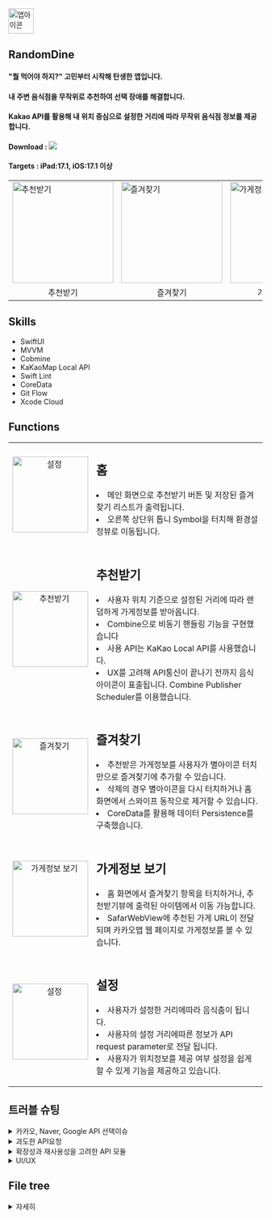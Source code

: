 <img src="https://github.com/ksj0109188/Effortless-Eats/assets/48472569/49672a35-d4d2-406c-89b8-52d20dddcd27" width="50" alt="앱아이콘" />

## RandomDine
#### "뭘 먹어야 하지?" 고민부터 시작해 탄생한 앱입니다.
#### 내 주변 음식점을 무작위로 추천하여 선택 장애를 해결합니다.
#### Kakao API를 활용해 내 위치 중심으로 설정한 거리에 따라 무작위 음식점 정보를 제공합니다.

#### Download : [<img src="https://img.shields.io/badge/apple-%23000000.svg?&style=for-the-badge&logo=apple&logoColor=white" />](https://apps.apple.com/kr/app/randomdine/id6477853120) 
#### Targets : iPad:17.1, iOS:17.1 이상

<Table align = "center">
  <tr>
    <td><img src="https://github.com/ksj0109188/Effortless-Eats/assets/48472569/061c9eb5-8f2c-4a4c-983d-33bb86894877" width="200" alt="추천받기" /></td>
    <td><img src="https://github.com/ksj0109188/Effortless-Eats/assets/48472569/f20a37e5-60f4-4b66-88da-e5cba9bc34f9" width="200" alt="즐겨찾기" /></td>
    <td><img src="https://github.com/ksj0109188/Effortless-Eats/assets/48472569/94871d10-f72f-428a-ba68-cdc5b11ccd9c" width="200" alt="가게정보 표출" /></td>
    <td><img src="https://github.com/ksj0109188/Effortless-Eats/assets/48472569/02e48b30-2d70-4d03-a8f5-459e6691c9f0" width="200" alt="설정" /></td>
  </tr>
  <tr align="center">
    <td>추천받기</td>
    <td>즐겨찾기</td>
    <td>가게정보 보기</td>
    <td>설정</td>
  </tr>
</Table>

## Skills
- SwiftUI
- MVVM 
- Cobmine 
- KaKaoMap Local API 
- Swift Lint 
- CoreData
- Git Flow
- Xcode Cloud

## Functions
  <Table>
  <tr>
    <td align = "center">
      <img src="https://github.com/ksj0109188/Effortless-Eats/assets/48472569/fba17168-d9d2-4c05-a537-231d76d66aa8" width="150" alt="설정" />
    </td>
    <td valign= "top">
      <p>
        <h2> 홈 </h2>
        <li> 메인 화면으로 추천받기 버튼 및 저장된 즐겨찾기 리스트가 출력됩니다. </li>
        <li> 오른쪽 상단위 톱니 Symbol을 터치해 환경설정뷰로 이동됩니다. </li>
      </p>
    </td>
  </tr>
  
  <tr>
    <td align = "center">
      <img src="https://github.com/ksj0109188/Effortless-Eats/assets/48472569/061c9eb5-8f2c-4a4c-983d-33bb86894877" width="150" alt="추천받기" />
    </td>
    <td valign= "top">
      <p>
       <h2> 추천받기</h2>
       <li> 사용자 위치 기준으로 설정된 거리에 따라 랜덤하게 가게정보를 받아옵니다.</li>
       <li> Combine으로 비동기 핸들링 기능을 구현했습니다 </li>
       <li> 사용 API는 KaKao Local API를 사용했습니다.</li>
       <li> UX를 고려해 API통신이 끝나기 전까지 음식 아이콘이 표출됩니다. Combine Publisher Scheduler를 이용했습니다.</li>
      </p>
    </td>
  </tr>

  <tr>
    <td align = "center">
      <img src="https://github.com/ksj0109188/Effortless-Eats/assets/48472569/f20a37e5-60f4-4b66-88da-e5cba9bc34f9" width="150" alt="즐겨찾기" />
    </td>
    <td valign= "top">
      <p>
       <h2> 즐겨찾기 </h2>
       <li> 추천받은 가게정보를 사용자가 별아이콘 터치만으로 즐겨찾기에 추가할 수 있습니다.</li>
       <li> 삭제의 경우 별아이콘을 다시 터치하거나 홈 화면에서 스와이프 동작으로 제거할 수 있습니다. </li>
       <li> CoreData를 활용해 데이터 Persistence를 구축했습니다.</li>
      </p>
    </td>
  </tr>

  <tr>
    <td align = "center">
      <img src="https://github.com/ksj0109188/Effortless-Eats/assets/48472569/94871d10-f72f-428a-ba68-cdc5b11ccd9c" width="150" alt="가게정보 보기" />
    </td>
    <td align="left" valign="top">
      <p>
       <h2> 가게정보 보기</h2>
       <li> 홈 화면에서 즐겨찾기 항목을 터치하거나, 추천받기뷰에 출력된 아이템에서 이동 가능합니다. </li>
       <li> SafarWebView에 추천된 가게 URL이 전달되며 카카오맵 웹 페이지로 가게정보를 볼 수 있습니다. </li>
      </p>
    </td>
  </tr>

  <tr align = "center">
    <td>
      <img src="https://github.com/ksj0109188/Effortless-Eats/assets/48472569/02e48b30-2d70-4d03-a8f5-459e6691c9f0" width="150" alt="설정" />
    </td>
   <td align="left" valign="top">
      <p>
       <h2> 설정 </h2>
       <li> 사용자가 설정한 거리에따라 음식춤이 됩니다. </li>
       <li> 사용자의 설정 거리에따른 정보가 API request parameter로 전달 됩니다.</li> 
       <li> 사용자가 위치정보를 제공 여부 설정을 쉽게 할 수 있게 기능을 제공하고 있습니다. </li>
      </p>
    </td>
  </tr>
</Table>

## 트러블 슈팅
<details>
<summary> 카카오, Naver, Google API 선택이슈</summary>
<span>
  
  #### RandomDine의 추천받기 기능은 위치기반 서비스 API가 필요했고 다음과 같은 고려사항이 있었습니다.
  
  <li>무료 사용량</li>
  <li>위치 좌표계를 전달해 데이터 핸들링</li>
  <li>음식점 데이터만 필터링해 fetch가 가능한가</li>
  
  #### 프로젝트 개발 2024.01일 기준으로 무료 호출 횟수와 데이터 필터링 지원 범위를 고려해 KaKao를 선택했습니다. 
  #### 네이버가 가장 무료 사용량이 많았지만, 사전에 필터할 카테고리(음식점 카테고리), 위치반경 조건 등 데이터 필터링 가능해 카카오API를 선택했습니다.(구글은 무료사용량이 적어 후보에 제외했습니다. RandomDine이 글로벌 서비스로 변경시 사용 고려중입니다.)
</span>
</details>


<details>
  <Summary>
    과도한 API요청
  </Summary>
  
  #### 추천받기 기능을 터치할 때 마다 API호출이 발생하게 됩니다. 과도한 API요청으로 이어질 수 있어 사용자 UX를 고려해 너무 길지 않는 시간(초당 request 1번)제한을 설정했습니다.
  <details>
    <summary>
      소스보기
    </summary>
  
  ```swift
       struct RecommendView: View {
        // Publisher
        let clickedButtonSubject = PassthroughSubject<Void, Never>()
        @State private var showingResultView: Bool = true
        var recommendViewModel: RecommendViewModel
        let searchDistance: Double
          
        var body: some View {
            HStack {
                Spacer()
                Button("다시 받기") {
                    showingResultView = false
                    clickedButtonSubject.send()
                }
                .onReceive(clickedButtonSubject.throttle(for: .seconds(1), scheduler: DispatchQueue.main, latest: true)) { _ in
                    recommendViewModel.fetchRandomStore(radius: Int(searchDistance))
                }
            }
        }
    }  
  ```
  </details>
</details>


<details>
  <summary id="apiModule">
  확장성과 재사용성을 고려한 API 모듈
  </summary>
  
  #### KaKao Local API외 다른 API(KaKao Map API)사용을 고려해야 했습니다. 재사용성이나 유지보수 측면에서 용이하게 설계의 초점을 두었습니다.
  #### KaKao API 종류별 endPoint를 생성 하고 응답받은 data들을 ViewModel의 책임을 전가할 수 있게 Combine을 활용한 코드를 구현했습니다.
  
  <details>
      <summary>
        소스보기
      </summary>
    
  ```swift
//요약한 코드입니다.
struct KaKaoAPI {
    let locationManager = LocationManager()

    enum KakaoAPIError: Error, CustomStringConvertible {
        case overflowRadius, invalidURL, invalidResponse, decodeError

        var description: String {
            switch self {
            case .overflowRadius: return "radius 파라미터 값이 유효하지 않습니다. 범위는 0~200000"
            case .invalidURL: return "유효하지 않는 URL 발생"
            case .invalidResponse: return "유효하지 않는 응답."
            case .decodeError: return "Parsing 에러 발생"
            }
        }
    }

    enum EndPoint {
        static let apiProtocol = "https"
        static let domain = "dapi.kakao.com"
        static let restAPIKey = "YOUR_REST_API_KEY"
        static let restAPIMethod = "KakaoAK"

        case kakaoLocalAPI

        var baseURL: URL { URL(string: "\(apiProtocol)://\(domain)")! }

        var request: URLRequest {
            switch self {
            case .kakaoLocalAPI:
                let url = baseURL.appendingPathComponent("/v2/local/search/category.json")
                var request = URLRequest(url: url)
                request.addValue("\(restAPIMethod) \(restAPIKey)", forHTTPHeaderField: "Authorization")
                request.httpMethod = "GET"
                return request
            }
        }
    }

    enum KaKaoLocalAPICategory: String {
        case Supermarket = "MT1", ConvenienceStore = "CS2", Restaurant = "FD6"
        // Additional categories...
    }

    func requestStores(distance radius: Int, coordinate: CLLocationCoordinate2D?) -> AnyPublisher<KaKaoLocalAPIDTO, KakaoAPIError> {
        guard (0...20000).contains(radius) else {
            return Fail(error: KakaoAPIError.overflowRadius).eraseToAnyPublisher()
        }

        var request = EndPoint.kakaoLocalAPI.request
        // Append additional query items here...

        return URLSession.shared.dataTaskPublisher(for: request)
            .mapError { _ in KakaoAPIError.invalidURL }
            .flatMap { URLSession.shared.dataTaskPublisher(for: $0.request).mapError { _ in KakaoAPIError.invalidResponse } }
            .decode(type: KaKaoLocalAPIDTO.self, decoder: JSONDecoder())
            .mapError { _ in KakaoAPIError.decodeError }
            .eraseToAnyPublisher()
    }
}

    
    /// 내주위 음식점 정보 가지고오기
    /// - Parameters:
    ///   - radius: 내 중심점 위도 경도 기준 반경 설정 파라미터(m단위).
    /// - Returns: URL session data task publihser for a given request
    func requestStores(distance radius: Int, coordinate: CLLocationCoordinate2D?) -> AnyPublisher<KaKaoLocalAPIDTO, KakaoAPIError> {
        guard (0...20000).contains(radius) else {
            return Empty<KaKaoLocalAPIDTO, KakaoAPIError>()
                .mapError { _ in KakaoAPIError.overflowRadius}
                .eraseToAnyPublisher()
        }
        
        var request = EndPoint.kakaoLocalAPI.request
        request.url?.append(queryItems: [ .init(name: "radius", value: "\(radius)")])
        if let coordinate = coordinate {
            request.url?.append(queryItems: [ .init(name: "x", value: "\(coordinate.longitude)")])
            request.url?.append(queryItems: [ .init(name: "y", value: "\(coordinate.latitude)")])
        }

        return URLSession.shared.dataTaskPublisher(for: request)
            .receive(on: DispatchQueue.global())
            .tryMap { output in
                return try JSONDecoder().decode(KaKaoLocalAPIDTO.self, from: output.data)
            }
            .mapError { error -> KakaoAPIError in
                switch error {
                case is URLError:
                    return KakaoAPIError.invalidURL
                case is DecodingError:
                    return KakaoAPIError.decodeError
                default: return KakaoAPIError.invalidResponse
                }
            }
            .eraseToAnyPublisher()
    }
}
  ```
  </details>
</details>


<details>
  <summary>
    UI/UX
  </summary>
  
  #### API요청의 응답이 늦으면 사용자가 기다리는 시간에 심심하지 않을까에 고민을 했습니다.
  #### SwiftUI에서 제공하는 ProgressView대신 커스텀한 View를 생성했고 GCD scheduler를 사용해 이미지가 계속 바뀌게 구현했습니다.
  
 <details>
  <summary>소스보기</summary>
   
   ```swift
//요약한 코드입니다.
struct LoadingView: View {
    @State private var subsciprionts = Set<AnyCancellable>()
    @State private var pages: Int = 0
    @State private var images = [Image("Bun"), Image("Burger1"), Image("Burger2"), Image("Hotdog"), Image("Noodle2"), Image("Pizza")]

    var body: some View {
        VStack(spacing: 2) {
            images[pages]
            Text("로딩중")
        }
        .onAppear(perform: {
            setTimer()
        })
    }

    func setTimer() {
        let queue = DispatchQueue.global()
        var counter = 0

        queue.schedule(
            after: queue.now,
            interval: .seconds(0.5),
            tolerance: .milliseconds(100)
        ) {
            if images.count <= counter + 1 {
                counter = 0
            } else {
                counter += 1
            }
            DispatchQueue.main.async {
                self.pages = counter
            }
        }
        .store(in: &subsciprionts)
    }
}
  ```
  </details>
</details>

## File tree
<details>
  <summary>자세히</summary>
  
```
sources
├─ RandomDine
│  ├─ Application
│  ├─ Data
│  │  ├─ DTO
│  │  ├─ Network
│  │  └─ Persistence
│  ├─ Extension
│  ├─ Presentation
│  │  ├─ Components
│  │  ├─ RecommendFoodStoreScene
│  │  │  ├─ View
│  │  │  └─ ViewModel
│  │  └─ SettingScene
│  ├─ Resource
│  └─ Utility
├─ ci_scripts
└─ .swiftlint.yml
```

</details>
